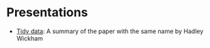 Presentations
=============

* [Tidy data](https://github.com/jstaffans/presentations/blob/master/tidy-data.org): A summary of the paper with the same name by Hadley Wickham


